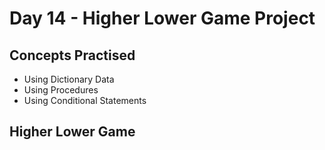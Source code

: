 # Day 14 - Higher Lower Game Project
## Concepts Practised
- Using Dictionary Data
- Using Procedures
- Using Conditional Statements
## Higher Lower Game
